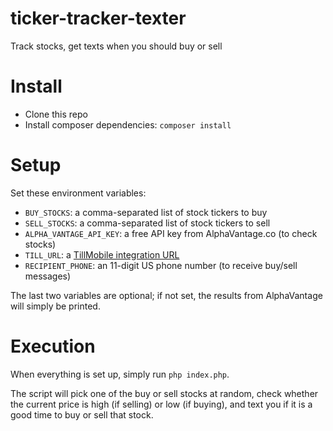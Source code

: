 # ticker-tracker-texter
Track stocks, get texts when you should buy or sell

# Install
- Clone this repo
- Install composer dependencies: `composer install`

# Setup
Set these environment variables:
- `BUY_STOCKS`: a comma-separated list of stock tickers to buy
- `SELL_STOCKS`: a comma-separated list of stock tickers to sell
- `ALPHA_VANTAGE_API_KEY`: a free API key from AlphaVantage.co (to check stocks)
- `TILL_URL`: a [TillMobile integration URL](https://platform.tillmobile.com/api/send?username=xxx&api_key=yyy)
- `RECIPIENT_PHONE`: an 11-digit US phone number (to receive buy/sell messages)

The last two variables are optional; if not set, the results from AlphaVantage
will simply be printed.

# Execution
When everything is set up, simply run `php index.php`.

The script will pick one of the buy or sell stocks at random, check whether the
current price is high (if selling) or low (if buying), and text you if it is a
good time to buy or sell that stock.
